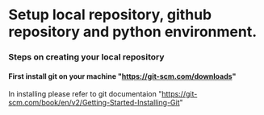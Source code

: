 # Setup local repository, github repository and python environment.

### Steps on creating your local repository

#### First install git on your machine "https://git-scm.com/downloads"
In installing please refer to git documentaion "https://git-scm.com/book/en/v2/Getting-Started-Installing-Git"
### 
